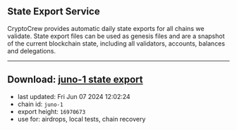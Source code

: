 ## State Export Service
CryptoCrew provides automatic daily state exports for all chains we validate. State export files can be used as genesis files and are a snapshot of the current blockchain state, including all validators, accounts, balances and delegations.

---
**Download: [juno-1 state export](https://dl-eu2.ccvalidators.com/SERVICE/juno/juno-1_export_16970673.json)**
---

- last updated: Fri Jun 07 2024 12:02:24
- chain id: `juno-1`
- export height: `16970673`
- use for: airdrops, local tests, chain recovery
